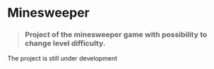 # Minesweeper

> ### Project of the minesweeper game with possibility to change level difficulty.

The project is still under development
